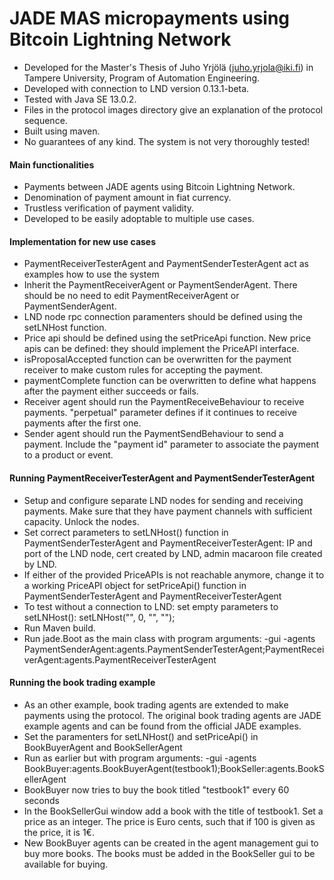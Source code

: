 # JADE MAS micropayments using Bitcoin Lightning Network

- Developed for the Master's Thesis of Juho Yrjölä (juho.yrjola@iki.fi) in Tampere University, Program of Automation Engineering.  
- Developed with connection to LND version 0.13.1-beta.  
- Tested with Java SE 13.0.2.  
- Files in the protocol images directory give an explanation of the protocol sequence.  
- Built using maven. 
- No guarantees of any kind. The system is not very thoroughly tested!

#### Main functionalities

- Payments between JADE agents using Bitcoin Lightning Network.  
- Denomination of payment amount in fiat currency.  
- Trustless verification of payment validity.  
- Developed to be easily adoptable to multiple use cases.  

#### Implementation for new use cases

- PaymentReceiverTesterAgent and PaymentSenderTesterAgent act as examples how to use the system
- Inherit the PaymentReceiverAgent or PaymentSenderAgent. There should be no need to edit PaymentReceiverAgent or PaymentSenderAgent.  
- LND node rpc connection paramenters should be defined using the setLNHost function.  
- Price api should be defined using the setPriceApi function. New price apis can be defined: they should implement the PriceAPI interface.  
- isProposalAccepted function can be overwritten for the payment receiver to make custom rules for accepting the payment.  
- paymentComplete function can be overwritten to define what happens after the payment either succeeds or fails.  
- Receiver agent should run the PaymentReceiveBehaviour to receive payments. "perpetual" parameter defines if it continues to receive payments after the first one.  
- Sender agent should run the PaymentSendBehaviour to send a payment. Include the "payment id" parameter to associate the payment to a product or event.  

#### Running PaymentReceiverTesterAgent and PaymentSenderTesterAgent 

- Setup and configure separate LND nodes for sending and receiving payments. Make sure that they have payment channels with sufficient capacity. Unlock the nodes.  
- Set correct parameters to setLNHost() function in PaymentSenderTesterAgent and PaymentReceiverTesterAgent: IP and port of the LND node, cert created by LND, admin macaroon file created by LND.  
- If either of the provided PriceAPIs is not reachable anymore, change it to a working PriceAPI object for setPriceApi() function in PaymentSenderTesterAgent and PaymentReceiverTesterAgent
- To test without a connection to LND: set empty parameters to setLNHost(): setLNHost("", 0, "", "");
- Run Maven build.  
- Run jade.Boot as the main class with program arguments: -gui -agents PaymentSenderAgent:agents.PaymentSenderTesterAgent;PaymentReceiverAgent:agents.PaymentReceiverTesterAgent  

#### Running the book trading example

- As an other example, book trading agents are extended to make payments using the protocol. The original book trading agents are JADE example agents and can be found from the official JADE examples.
- Set the paramenters for setLNHost() and setPriceApi() in BookBuyerAgent and BookSellerAgent
- Run as earlier but with program arguments: -gui -agents BookBuyer:agents.BookBuyerAgent(testbook1);BookSeller:agents.BookSellerAgent
- BookBuyer now tries to buy the book titled "testbook1" every 60 seconds
- In the BookSellerGui window add a book with the title of testbook1. Set a price as an integer. The price is Euro cents, such that if 100 is given as the price, it is 1€.
- New BookBuyer agents can be created in the agent management gui to buy more books. The books must be added in the BookSeller gui to be available for buying.
